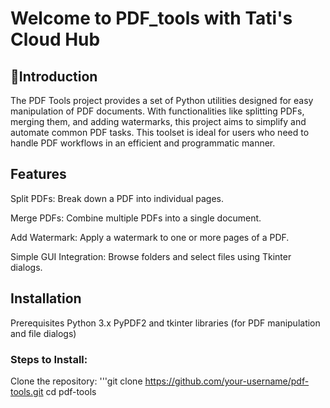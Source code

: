 # **Welcome to PDF_tools with Tati's Cloud Hub**
## :pushpin:**Introduction**
The PDF Tools project provides a set of Python utilities designed for easy manipulation of PDF documents. With functionalities like splitting PDFs, merging them, and adding watermarks, this project aims to simplify and automate common PDF tasks. This toolset is ideal for users who need to handle PDF workflows in an efficient and programmatic manner.
## Features
Split PDFs: Break down a PDF into individual pages.

Merge PDFs: Combine multiple PDFs into a single document.

Add Watermark: Apply a watermark to one or more pages of a PDF.

Simple GUI Integration: Browse folders and select files using Tkinter dialogs.
## Installation
Prerequisites
Python 3.x
PyPDF2 and tkinter libraries (for PDF manipulation and file dialogs)

### Steps to Install:

Clone the repository:
'''git clone https://github.com/your-username/pdf-tools.git
cd pdf-tools
